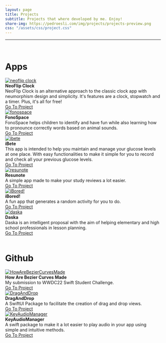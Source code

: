 ```yaml
---
layout: page
title: Projects
subtitle: Projects that where developed by me. Enjoy!
share-img: https://pedroesli.com/img/projects/projects-preview.png
css: "/assets/css/project.css"
---
```


---
<br>
<h1>Apps</h1>

<div class = "row">
  <div class="col-md-4">
    <a href="https://apps.apple.com/app/neoflip-clock/id6459699583"><img class="image-frame" src="/assets/img/projects/neoflip-clock-icon.png" alt="neoflip clock"></a>
  </div>
  <div class="col-md-8">
    <div><b>NeoFlip Clock</b><br>NeoFlip Clock is an alternative approach to the classic clock app with neumorphism design and simplicity. It's features are a clock, stopwatch and a timer. Plus, it's all for free!</div>
    <div class="bottom"><a href="https://apps.apple.com/app/neoflip-clock/id6459699583" class="btn btn-primary btn-sm" role="button">Go To Project</a></div>
  </div>
</div>

<div class = "row">
  <div class="col-md-4">
    <a href="https://apple.co/3kkiOto"><img class="image-frame" src="/assets/img/projects/fonospace.png" alt="fonospace"></a>
  </div>
  <div class="col-md-8">
    <div><b>FonoSpace</b><br>FonoSpace helps children to identify and have fun while also learning how to pronounce correctly words based on animal sounds.</div>
    <div class="bottom"><a href="https://apple.co/3kkiOto" class="btn btn-primary btn-sm" role="button">Go To Project</a></div>
  </div>
</div>

<div class = "row">
  <div class="col-md-4">
    <a href="https://apps.apple.com/br/app/ibete/id1588795542"><img class="image-frame" src="/assets/img/projects/ibete.png" alt="ibete"></a>
  </div>
  <div class="col-md-8">
    <div><b>iBete</b><br>This app is intended to help you maintain and manage your glucose levels at one place. With easy functionalities to make it simple for you to record and check all your previous glucose levels.</div>
    <div class="bottom"><a href="https://apps.apple.com/br/app/ibete/id1588795542" class="btn btn-primary btn-sm" role="button">Go To Project</a></div>
  </div>
</div>

<div class = "row">
  <div class="col-md-4">
    <a href="https://apps.apple.com/br/app/resunote/id1578935360"><img class="image-frame" src="/assets/img/projects/resunote.png" alt="resunote"></a>
  </div>
  <div class="col-md-8">
    <div><b>Resunote</b><br>A simple app made to make your study reviews a lot easier.</div>
    <div class="bottom"><a href="https://apps.apple.com/br/app/resunote/id1578935360" class="btn btn-primary btn-sm" role="button">Go To Project</a></div>
  </div>
</div>

<div class = "row">
  <div class="col-md-4">
    <a href="https://apps.apple.com/br/app/ibored/id1584402111?l=en"><img class="image-frame" src="/assets/img/projects/ibored.png" alt="iBored!"></a>
  </div>
  <div class="col-md-8">
    <div><b>iBored!</b><br>A fun app that generates a random activity for you to do.</div>
    <div class="bottom"><a href="https://apps.apple.com/br/app/ibored/id1584402111?l=en" class="btn btn-primary btn-sm" role="button">Go To Project</a></div>
  </div>
</div>

<div class = "row">
  <div class="col-md-4">
    <a href="https://apps.apple.com/br/app/daska-trabalhe-com-agilidade/id6443508722?mt=12"><img class="image-frame" src="/assets/img/projects/daska.png" alt="daska"></a>
  </div>
  <div class="col-md-8">
    <div><b>Daska</b><br>Daska is an intelligent proposal with the aim of helping elementary and high school professionals in lesson planning.</div>
    <div class="bottom"><a href="https://apps.apple.com/br/app/daska-trabalhe-com-agilidade/id6443508722?mt=12" class="btn btn-primary btn-sm" role="button">Go To Project</a></div>
  </div>
</div>

<br>
<h1>Github</h1>

<div class = "row">
  <div class="col-md-4">
    <a href="https://github.com/pedroesli/HowAreBezierCurvesMadeStudentChallenge"><img class="image-frame" src="/assets/img/projects/bezier-logo.png" alt="HowAreBezierCurvesMade"></a>
  </div>
  <div class="col-md-8">
    <div><b>How Are Bezier Curves Made</b><br>My submission to WWDC22 Swift Student Challenge.</div>
    <div class="bottom"><a href="https://github.com/pedroesli/HowAreBezierCurvesMadeStudentChallenge" class="btn btn-primary btn-sm" role="button">Go To Project</a></div>
  </div>
</div>

<div class = "row">
  <div class="col-md-4">
    <a href="https://github.com/pedroesli/DragAndDrop"><img class="image-frame" src="/assets/img/projects/github-logo.png" alt="DragAndDrop"></a>
  </div>
  <div class="col-md-8">
    <div><b>DragAndDrop</b><br>A SwiftUI Package to facilitate the creation of drag and drop views.</div>
    <div class="bottom"><a href="https://github.com/pedroesli/DragAndDrop" class="btn btn-primary btn-sm" role="button">Go To Project</a></div>
  </div>
</div>

<div class = "row">
  <div class="col-md-4">
    <a href="https://github.com/pedroesli/KeyAudioManager"><img class="image-frame" src="/assets/img/projects/github-logo.png" alt="KeyAudioManager"></a>
  </div>
  <div class="col-md-8">
    <div><b>KeyAudioManager</b><br>A swift package to make it a lot easier to play audio in your app using simple and intuitive methods.</div>
    <div class="bottom"><a href="https://github.com/pedroesli/KeyAudioManager" class="btn btn-primary btn-sm" role="button">Go To Project</a></div>
  </div>
</div>